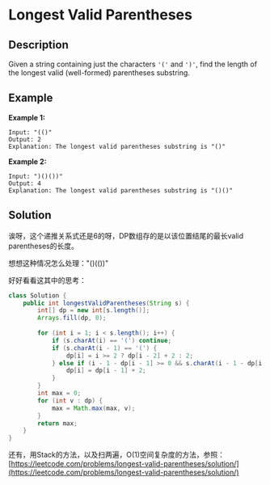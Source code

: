 # Longest Valid Parentheses

## Description

Given a string containing just the characters `'('` and `')'`, find the length of the longest valid \(well-formed\) parentheses substring.

## Example

**Example 1:**

```text
Input: "(()"
Output: 2
Explanation: The longest valid parentheses substring is "()"
```

**Example 2:**

```text
Input: ")()())"
Output: 4
Explanation: The longest valid parentheses substring is "()()"
```

## Solution

诶呀，这个递推关系式还是6的呀，DP数组存的是以该位置结尾的最长valid parentheses的长度。

想想这种情况怎么处理："\(\)\(\(\)\)"

好好看看这其中的思考：

```java
class Solution {
    public int longestValidParentheses(String s) {
        int[] dp = new int[s.length()];
        Arrays.fill(dp, 0);
        
        for (int i = 1; i < s.length(); i++) {
            if (s.charAt(i) == '(') continue;
            if (s.charAt(i - 1) == '(') {
                dp[i] = i >= 2 ? dp[i - 2] + 2 : 2;
            } else if (i - 1 - dp[i - 1] >= 0 && s.charAt(i - 1 - dp[i - 1]) == '(') {
                dp[i] = dp[i - 1] + 2;
            }
        }
        int max = 0;
        for (int v : dp) {
            max = Math.max(max, v);
        }
        return max;
    }
}
```

还有，用Stack的方法，以及扫两遍，O\(1\)空间复杂度的方法，参照：[https://leetcode.com/problems/longest-valid-parentheses/solution/](https://leetcode.com/problems/longest-valid-parentheses/solution/)

